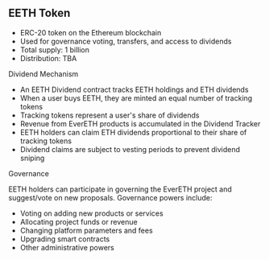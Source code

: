 ## EETH Token

- ERC-20 token on the Ethereum blockchain
- Used for governance voting, transfers, and access to dividends
- Total supply: 1 billion
- Distribution: TBA


Dividend Mechanism

- An EETH Dividend contract tracks EETH holdings and ETH dividends
- When a user buys EETH, they are minted an equal number of tracking tokens
- Tracking tokens represent a user's share of dividends
- Revenue from EverETH products is accumulated in the Dividend Tracker
- EETH holders can claim ETH dividends proportional to their share of
tracking tokens
- Dividend claims are subject to vesting periods to prevent dividend
sniping


Governance

EETH holders can participate in governing the EverETH project and
suggest/vote on new proposals. Governance powers include:
- Voting on adding new products or services
- Allocating project funds or revenue
- Changing platform parameters and fees
- Upgrading smart contracts
- Other administrative powers
